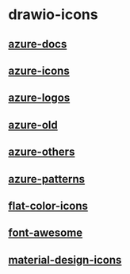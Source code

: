 # drawio-icons


## [azure-docs](https://app.diagrams.net/?splash=0&clibs=Uhttps%3A%2F%2Fgithub.com%2Fselvendiranj%2Fdrawio-icons%2Fraw%2Fmaster%2Fazure-docs.xml)

## [azure-icons](https://app.diagrams.net/?splash=0&clibs=Uhttps%3A%2F%2Fgithub.com%2Fselvendiranj%2Fdrawio-icons%2Fraw%2Fmaster%2Fazure-icons.xml)

## [azure-logos](https://app.diagrams.net/?splash=0&clibs=Uhttps%3A%2F%2Fgithub.com%2Fselvendiranj%2Fdrawio-icons%2Fraw%2Fmaster%2Fazure-logos.xml)

## [azure-old](https://app.diagrams.net/?splash=0&clibs=Uhttps%3A%2F%2Fgithub.com%2Fselvendiranj%2Fdrawio-icons%2Fraw%2Fmaster%2Fazure-old.xml)

## [azure-others](https://app.diagrams.net/?splash=0&clibs=Uhttps%3A%2F%2Fgithub.com%2Fselvendiranj%2Fdrawio-icons%2Fraw%2Fmaster%2Fazure-others.xml)

## [azure-patterns](https://app.diagrams.net/?splash=0&clibs=Uhttps%3A%2F%2Fgithub.com%2Fselvendiranj%2Fdrawio-icons%2Fraw%2Fmaster%2Fazure-patterns.xml)

## [flat-color-icons](https://app.diagrams.net/?splash=0&clibs=Uhttps%3A%2F%2Fgithub.com%2Fselvendiranj%2Fdrawio-icons%2Fraw%2Fmaster%2Fflat-color-icons.xml)

## [font-awesome](https://app.diagrams.net/?splash=0&clibs=Uhttps%3A%2F%2Fgithub.com%2Fselvendiranj%2Fdrawio-icons%2Fraw%2Fmaster%2Ffont-awesome.xml)

## [material-design-icons](https://app.diagrams.net/?splash=0&clibs=Uhttps%3A%2F%2Fgithub.com%2Fselvendiranj%2Fdrawio-icons%2Fraw%2Fmaster%2Fmaterial-design-icons.xml)
